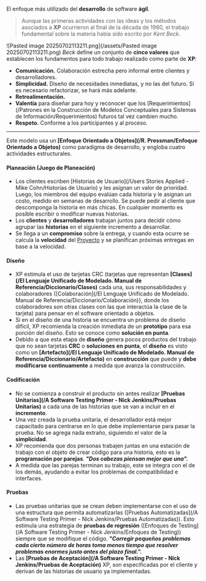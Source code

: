 El enfoque más utilizado del **desarrollo** de software **ágil**. 
> Aunque las primeras actividades con las ideas y los métodos asociados a **XP** ocurrieron al final de la década de 1980, el trabajo fundamental sobre la materia había sido escrito por *Kent Beck*. 

![Pasted image 20250702113211.png](/assets/Pasted image 20250702113211.png)
*Beck* define un conjunto de **cinco valores** que establecen los fundamentos para todo trabajo realizado como parte de **XP**:
- **Comunicación.** Colaboración estrecha pero informal entre clientes y desarrolladores.
- **Simplicidad.** Diseño de necesidades inmediatas, y no las del futuro. Si es necesario refactorizar, se hará más adelante.
- **Retroalimentación.** 
- **Valentía** para diseñar para hoy y reconocer que los [Requerimientos](/Patrones en la Construcción de Modelos Conceptuales para Sistemas de Información/Requerimientos) futuros tal vez cambien mucho.
- **Respeto.** Conforme a los participantes y al proceso.
****
Este modelo usa un **[Enfoque Orientado a Objetos](/R. Pressman/Enfoque Orientado a Objetos)** como paradigma de desarrollo, y engloba cuatro actividades estructurales.
#### **Planeación (Juego de Planeación)** 
- Los clientes escriben [Historias de Usuario](/Users Stories Applied - Mike Cohn/Historias de Usuario) y les asignan un valor de prioridad. Luego, los miembros del equipo evalúan cada historia y le asignan un costo, medido en semanas de desarrollo. Se puede pedir al cliente que descomponga la historia en más chicas. En cualquier momento es posible escribir o modificar nuevas historias.
- Los **clientes** y **desarrolladores** trabajan juntos para decidir cómo agrupar las **historias** en el siguiente incremento a desarrollar.
- Se llega a un **compromiso** sobre la entrega, y cuando esta ocurre se calcula la **velocidad** del [Proyecto](/PMBOK/Proyecto) y se planifican próximas entregas en base a la velocidad.
#### **Diseño**
- XP estimula el uso de tarjetas CRC (tarjetas que representan **[Clases](/El Lenguaje Unificado de Modelado. Manual de Referencia/Diccionario/Clases)** cada una, sus responsabilidades y colaboradores {[Colaboración](/El Lenguaje Unificado de Modelado. Manual de Referencia/Diccionario/Colaboración)}, donde los colaboradores son otras clases con las que interactúa la clase de la tarjeta) para pensar en el software orientado a objetos.
- Si en el diseño de una historia se encuentra un problema de diseño difícil, XP recomienda la creación inmediata de un **prototipo** para esa porción del diseño. Esto se conoce como **solución en punta**.
- Debido a que esta etapa de **diseño** genera pocos productos del trabajo que no sean tarjetas **CRC** o **soluciones** **en** **punta**, el **diseño** es visto como un **[Artefacto](/El Lenguaje Unificado de Modelado. Manual de Referencia/Diccionario/Artefacto)** en **construcción** que puede y **debe** **modificarse** **continuamente** a medida que avanza la construcción.
#### **Codificación** 
- No se comienza a construir el producto sin antes realizar **[Pruebas Unitarias](/A Software Testing Primer - Nick Jenkins/Pruebas Unitarias)** a cada una de las historias que se van a incluir en el **incremento**.
- Una vez creada la prueba unitaria, el desarrollador está mejor capacitado para centrarse en lo que debe implementarse para pasar la prueba. No se agrega nada extraño, siguiendo el valor de la **simplicidad**.
- XP recomienda que dos personas trabajen juntas en una estación de trabajo con el objeto de crear código para una historia, esto es la **programación por parejas**. **_"Dos cabezas piensan mejor que una"._**
- A medida que las parejas terminan su trabajo, este se integra con el de los demás, ayudando a evitar los problemas de compatibilidad e interfaces.
#### **Pruebas** 
- Las pruebas unitarias que se crean deben implementarse con el uso de una estructura que permita automatizarlas ([Pruebas Automatizadas](/A Software Testing Primer - Nick Jenkins/Pruebas Automatizadas)). Esto estimula una estrategia de **pruebas de regresión** ([Enfoques de Testing](/A Software Testing Primer - Nick Jenkins/Enfoques de Testing)) siempre que se modifique el código. **_"Corregir pequeños problemas cada cierto número de horas toma menos tiempo que resolver problemas enormes justo antes del plazo final."._**
- Las **[Pruebas de Aceptación](/A Software Testing Primer - Nick Jenkins/Pruebas de Aceptación)** XP, son especificadas por el cliente y derivan de las historias de usuario ya implementadas.